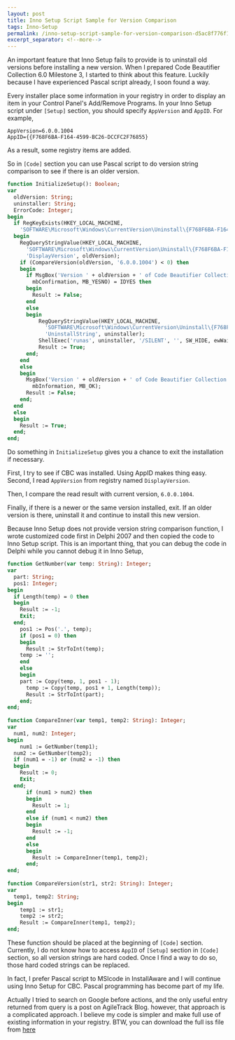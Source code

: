 ```yaml
---
layout: post
title: Inno Setup Script Sample for Version Comparison
tags: Inno-Setup
permalink: /inno-setup-script-sample-for-version-comparison-d5ac8f776f1d
excerpt_separator: <!--more-->
---
```

An important feature that Inno Setup fails to provide is to uninstall old versions before installing a new version. When I prepared Code Beautifier Collection 6.0 Milestone 3, I started to think about this feature. Luckily because I have experienced Pascal script already, I soon found a way.
<!--more-->

Every installer place some information in your registry in order to display an item in your Control Panel's Add/Remove Programs. In your Inno Setup script under `[Setup]` section, you should specify `AppVersion` and `AppID`. For example,

``` text
AppVersion=6.0.0.1004
AppID={{F768F6BA-F164-4599-BC26-DCCFC2F76855}
```

As a result, some registry items are added.

So in `[Code]` section you can use Pascal script to do version string comparison to see if there is an older version.

``` pascal
function InitializeSetup(): Boolean;
var
  oldVersion: String;
  uninstaller: String;
  ErrorCode: Integer;
begin
  if RegKeyExists(HKEY_LOCAL_MACHINE,
    'SOFTWARE\Microsoft\Windows\CurrentVersion\Uninstall\{F768F6BA-F164-4599-BC26-DCCFC2F76855}_is1') then
  begin
    RegQueryStringValue(HKEY_LOCAL_MACHINE,
      'SOFTWARE\Microsoft\Windows\CurrentVersion\Uninstall\{F768F6BA-F164-4599-BC26-DCCFC2F76855}_is1',
      'DisplayVersion', oldVersion);
    if (CompareVersion(oldVersion, '6.0.0.1004') < 0) then
    begin
      if MsgBox('Version ' + oldVersion + ' of Code Beautifier Collection is already installed. Continue to use this old version?',
        mbConfirmation, MB_YESNO) = IDYES then
      begin
        Result := False;
      end
      else
      begin
          RegQueryStringValue(HKEY_LOCAL_MACHINE,
            'SOFTWARE\Microsoft\Windows\CurrentVersion\Uninstall\{F768F6BA-F164-4599-BC26-DCCFC2F76855}_is1',
            'UninstallString', uninstaller);
          ShellExec('runas', uninstaller, '/SILENT', '', SW_HIDE, ewWaitUntilTerminated, ErrorCode);
          Result := True;
      end;
    end
    else
    begin
      MsgBox('Version ' + oldVersion + ' of Code Beautifier Collection is already installed. This installer will exit.',
        mbInformation, MB_OK);
      Result := False;
    end;
  end
  else
  begin
    Result := True;
  end;
end;
```

Do something in `InitializeSetup` gives you a chance to exit the installation if necessary.

First, I try to see if CBC was installed. Using AppID makes thing easy.
Second, I read `AppVersion` from registry named `DisplayVersion`.

Then, I compare the read result with current version, `6.0.0.1004`.

Finally, if there is a newer or the same version installed, exit. If an older version is there, uninstall it and continue to install this new version.

Because Inno Setup does not provide version string comparison function, I wrote customized code first in Delphi 2007 and then copied the code to Inno Setup script. This is an important thing, that you can debug the code in Delphi while you cannot debug it in Inno Setup,

``` pascal
function GetNumber(var temp: String): Integer;
var
  part: String;
  pos1: Integer;
begin
  if Length(temp) = 0 then
  begin
    Result := -1;
    Exit;
  end;
    pos1 := Pos('.', temp);
    if (pos1 = 0) then
    begin
      Result := StrToInt(temp);
    temp := '';
    end
    else
    begin
    part := Copy(temp, 1, pos1 - 1);
      temp := Copy(temp, pos1 + 1, Length(temp));
      Result := StrToInt(part);
    end;
end;
 
function CompareInner(var temp1, temp2: String): Integer;
var
  num1, num2: Integer;
begin
    num1 := GetNumber(temp1);
  num2 := GetNumber(temp2);
  if (num1 = -1) or (num2 = -1) then
  begin
    Result := 0;
    Exit;
  end;
      if (num1 > num2) then
      begin
        Result := 1;
      end
      else if (num1 < num2) then
      begin
        Result := -1;
      end
      else
      begin
        Result := CompareInner(temp1, temp2);
      end;
end;
 
function CompareVersion(str1, str2: String): Integer;
var
  temp1, temp2: String;
begin
    temp1 := str1;
    temp2 := str2;
    Result := CompareInner(temp1, temp2);
end;
```

These function should be placed at the beginning of `[Code]` section.
Currently, I do not know how to access `AppID` of `[Setup]` section in `[Code]` section, so all version strings are hard coded. Once I find a way to do so, those hard coded strings can be replaced.

In fact, I prefer Pascal script to MSIcode in InstallAware and I will continue using Inno Setup for CBC. Pascal programming has become part of my life.

Actually I tried to search on Google before actions, and the only useful entry returned from query is a post on AgileTrack Blog. however, that approach is a complicated approach. I believe my code is simpler and make full use of existing information in your registry. BTW, you can download the full iss file from [here](https://github.com/lextudio/codebeautifiercollection/blob/master/setup/CBC2Exe.iss)
